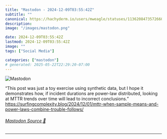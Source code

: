 ```yaml
---
title: "Mastodon - 2024-12-09T03:55:42Z"
subtitle: ""
canonical: https://hachyderm.io/users/mweagle/statuses/113620847357266052
description:
image: "/images/mastodon.png"

date: 2024-12-09T03:55:42Z
lastmod: 2024-12-09T03:55:42Z
image: ""
tags: ["Social Media"]

categories: ["mastodon"]
# generated: 2025-05-22T22:29:20-07:00
---
```

![Mastodon](/images/mastodon.png)

<p>“This post was just a toy exercise using synthetic data, but I hope it demonstrates how, if incident durations are power-law distributed, looking at MTTR trends over time will lead to incorrect conclusions.”<br /><a href="https://surfingcomplexity.blog/2024/12/01/mttr-when-sample-means-and-power-laws-combine-trouble-follows/" target="_blank" rel="nofollow noopener noreferrer" translate="no"><span class="invisible">https://</span><span class="ellipsis">surfingcomplexity.blog/2024/12</span><span class="invisible">/01/mttr-when-sample-means-and-power-laws-combine-trouble-follows/</span></a></p>


###### [Mastodon Source 🐘](https://hachyderm.io/@mweagle/113620847357266052)

___
